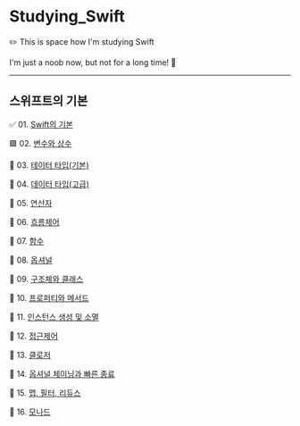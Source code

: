 
# Studying_Swift

✏️ This is space how I'm studying Swift

I'm just a noob now, but not for a long time! 🤩 

--------------------

## 스위프트의 기본

✅ 01. [Swift의 기본](https://github.com/Jin418code/Studying_Swift/tree/main/01.%20%EA%B8%B0%EB%B3%B8/01.%20Swift%20%EA%B8%B0%EC%B4%88) <br/>

🟩 02. [변수와 상수](https://github.com/Jin418code/Studying_Swift/tree/main/01.%20%EA%B8%B0%EB%B3%B8/02.%20%EB%B3%80%EC%88%98%EC%99%80%20%EC%83%81%EC%88%98) <br/>

🎉 03. [테이터 타입(기본)](https://github.com/Jin418code/Studying_Swift/tree/main/01.%20%EA%B8%B0%EB%B3%B8/03.%20%EB%8D%B0%EC%9D%B4%ED%84%B0%20%ED%83%80%EC%9E%85(%EA%B8%B0%EB%B3%B8)) <br/>

🎉 04. [데이터 타입(고급)](https://github.com/Jin418code/Studying_Swift/tree/main/01.%20%EA%B8%B0%EB%B3%B8/04.%20%EB%8D%B0%EC%9D%B4%ED%84%B0%20%ED%83%80%EC%9E%85(%EA%B3%A0%EA%B8%89)) <br/>

🎉 05. [연산자](https://github.com/Jin418code/Studying_Swift/tree/main/01.%20%EA%B8%B0%EB%B3%B8/05.%20%EC%97%B0%EC%82%B0%EC%9E%90) <br/>

🎉 06. [흐름제어](https://github.com/Jin418code/Studying_Swift/tree/main/01.%20%EA%B8%B0%EB%B3%B8/06.%20%ED%9D%90%EB%A6%84%20%EC%A0%9C%EC%96%B4) <br/>

🎁 07. [함수](https://github.com/Jin418code/Studying_Swift/tree/main/01.%20%EA%B8%B0%EB%B3%B8/07.%20%ED%95%A8%EC%88%98) <br/>

🎁 08. [옵셔널](https://github.com/Jin418code/Studying_Swift/tree/main/01.%20%EA%B8%B0%EB%B3%B8/08.%20%EC%98%B5%EC%85%94%EB%84%90) <br/>

🎁 09. [구조체와 클래스](https://github.com/Jin418code/Studying_Swift/tree/main/01.%20%EA%B8%B0%EB%B3%B8/09.%20%EA%B5%AC%EC%A1%B0%EC%B2%B4%EC%99%80%20%ED%81%B4%EB%9E%98%EC%8A%A4) <br/>

🎁 10. [프로퍼티와 메서드](https://github.com/Jin418code/Studying_Swift/tree/main/01.%20%EA%B8%B0%EB%B3%B8/10.%20%ED%94%84%EB%A1%9C%ED%8D%BC%ED%8B%B0%EC%99%80%20%EB%A9%94%EC%84%9C%EB%93%9C) <br/>

🎁 11. [인스턴스 생성 및 소멸](https://github.com/Jin418code/Studying_Swift/tree/main/01.%20%EA%B8%B0%EB%B3%B8/11.%20%EC%9D%B8%EC%8A%A4%ED%84%B4%EC%8A%A4%20%EC%83%9D%EC%84%B1%20%EB%B0%8F%20%EC%86%8C%EB%A9%B8) <br/>

🎁 12. [접근제어](https://github.com/Jin418code/Studying_Swift/tree/main/01.%20%EA%B8%B0%EB%B3%B8/12.%20%EC%A0%91%EA%B7%BC%EC%A0%9C%EC%96%B4) <br/>

🎁 13. [클로저](https://github.com/Jin418code/Studying_Swift/tree/main/01.%20%EA%B8%B0%EB%B3%B8/13.%20%ED%81%B4%EB%A1%9C%EC%A0%80) <br/>

🎁 14. [옵셔널 체이닝과 빠른 종료](https://github.com/Jin418code/Studying_Swift/tree/main/01.%20%EA%B8%B0%EB%B3%B8/14.%20%EC%98%B5%EC%85%94%EB%85%88%20%EC%B2%B4%EC%9D%B4%EB%8B%9D%EA%B3%BC%20%EB%B9%A0%EB%A5%B8%20%EC%A2%85%EB%A3%8C) <br/>

🎁 15. [맵, 필터, 리듀스](https://github.com/Jin418code/Studying_Swift/tree/main/01.%20%EA%B8%B0%EB%B3%B8/15.%20%EB%A7%B5%2C%20%ED%95%84%ED%84%B0%2C%20%EB%A6%AC%EB%93%80%EC%8A%A4) <br/>

🎁 16. [모나드](https://github.com/Jin418code/Studying_Swift/tree/main/01.%20%EA%B8%B0%EB%B3%B8/16.%20%EB%AA%A8%EB%82%98%EB%93%9C) <br/>
